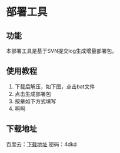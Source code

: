 # 部署工具



## 功能

本部署工具是基于SVN提交log生成增量部署包。

## 使用教程
1. 下载后解压，如下图，点击bat文件
![]()
2. 点击生成部署包
3. 按章如下方式填写
![]()
4. 啊啊




## 下载地址

百度云：[下载地址](https://pan.baidu.com/s/19NfArStWhiWAQi2L4POdmA) 密码：4dkd